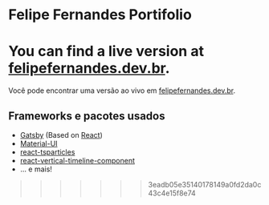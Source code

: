 # Felipe Fernandes Portifolio


You can find a live version at [felipefernandes.dev.br](https://felipefernandes.dev.br).
=======
Você pode encontrar uma versão ao vivo em [felipefernandes.dev.br](https://felipefernandes.dev.br).


## Frameworks e pacotes usados

- [Gatsby](https://www.gatsbyjs.com/) (Based on [React](https://reactjs.org/))
- [Material-UI](https://material-ui.com/)
- [react-tsparticles](https://github.com/matteobruni/tsparticles)
- [react-vertical-timeline-component](https://github.com/stephane-monnot/react-vertical-timeline)
- ... e mais!


>>>>>>> 3eadb05e35140178149a0fd2da0c43c4e15f8e74
